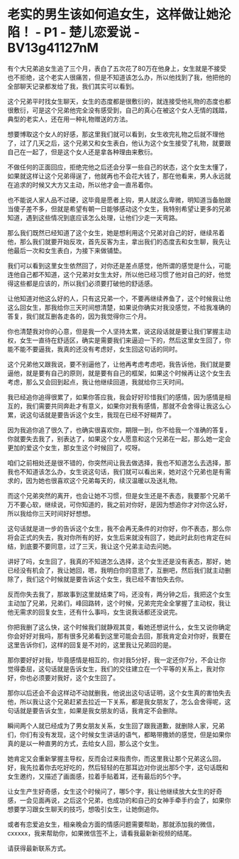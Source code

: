 # 老实的男生该如何追女生，这样做让她沦陷！ - P1 - 楚儿恋爱说 - BV13g41127nM

有个大兄弟追女生追了三个月，表白了五次花了80万在他身上，女生就是不接受也不拒绝，这个老实人很痛苦，但是不知道该怎么办，所以他找到了我，他把他的全部聊天记录都发给了我，我们其实可以看到。

这个兄弟平时找女生聊天，女生的态度都是很敷衍的，就连接受他礼物的态度也都很敷衍，可是这个兄弟他完全没有感受到，自己的真心在被这个女人无情的践踏，典型的老实人，还在用一种礼物赠送的方法。

想要博取这个女人的好感，那这里我们就可以看到，女生收完礼物之后就不理他了，过了几天之后，这个兄弟又和女生表白，他认为这个女生接受了礼物，就要跟自己在一起了，但是这个女人还是拿各种理由来敷衍。

不做任何的正面回应，拒绝完他之后还会分享一些自己的状态，这个女生太懂了，如果就这样让这个兄弟得逞了，他就再也不会花大钱了，那在他看来，男人永远就在追求的时候又大方又主动，所以他才会一直吊着你。

也不能说人家人品不过硬，这毕竟是愿者上钩，男人就这么卑微，明知道当备胎跟当傻子差不多，但就是希望有朝一日能够感动这个女生，我特别希望让更多的兄弟知道，遇到这些情况到底应该怎么处理，让他们少走一天弯路。

那么我们既然已经知道了这个女生，她是想利用这个兄弟对自己的好，继续吊着他，那么我们就要开始反攻，首先反客为主，拿出我们的态度去和女生聊，我先让他最后一次和女生表白，为接下来做铺垫。

我们可以看到这里女生依然回了，对你还是差点感觉，他所谓的感觉是什么，可能连他自己都不知道，这个兄弟对女生太好，所以他已经习惯了他对自己的好，他觉得这些都是应该的，所以我们必须要打破他的舒适感。

让他知道对他这么好的人，只有这兄弟一个，不要再继续养鱼了，这个时候我让他这么回女生，那我给你三天时间想清楚，如果说你确实对我没感觉，不给我准确的答复，我们就互删各走各的，因为我觉得你三个月。

你也清楚我对你的心意，但是我一个人坚持太累，说这段话就是要让我们掌握主动权，女生一直待在舒适区，确实是需要我们来逼迫一下的，然后这里女生回了，你能不能不要逼我，我真的还没有考虑好，女生回这句话的同时。

这个兄弟他又跟我说，要不别逼他了，让他再考虑考虑吧，我告诉他，我们就是要逼他，就是要有自己的原则，就是要有自己的框架，如果这个时候再让这个女生去考虑，那么又会回到起点，我让他继续回道，我就给你三天时间。

我已经追你追得很累了，如果你答应我，我会好好珍惜我们的感情，因为感情是相互的，我们需要共同奔赴才有意义，如果你对我有感情，那就不会舍得让我这么心累，说这句话就是要告诉这个女生，我现在已经不好糊弄了。

因为我追你追了很久了，也确实很喜欢你，期限一到，你不给我一个准确的答复，你就要失去我了，别表达了，如果这个女人愿意和这个兄弟在一起，那么她一定会更加的爱这个女生，那女生这个时候回了，哎呀。

咱们之前相处还是很不错的，你突然间让我去做选择，我也不知道怎么去选择，那我也不知道该怎么办，女生说这句话，我们就可以看出来，她对这个兄弟也是有需求的，因为她也很喜欢这个兄弟每天的，续汉温暖以及送礼物。

而这个兄弟突然的离开，也会让她不习惯，但是女生还是不表态，我要那个兄弟千万不要心软，继续说，可你知道的，我之前对你好，是因为想追你才对你这么好，所以我给你三天时间好好想想。

这句话就是进一步的告诉这个女生，我不会再无条件的对你好，你不表态，那么你将会正式的失去，我对你所有的好，女生后来就没有回了，她此时此刻也肯定在纠结，到底要不要同意，过了三天，我让这个兄弟主动去问她。

讲好了吗，女生回了，我真的不知道怎么选择，这个女生还是没有表态，那好，她已经没有机会了，我让她回，嗯，我明白你的意思了，互删吧，然后我们就主动删除了，我们这个时候就是要告诉这个女生，我已经不害怕失去你。

反而你失去我了，那故事到这里就结束了吗，还没有，两分钟之后，我把这个女生主动加了兄弟，兄弟们，峰回路转，这个时候，兄弟完完全全掌握了主动权，我让他无需求的回复女生，还有什么事吗，女生说我话都还没说完。

你把我删了这么快，这个时候我们就静观其变，看她还想说什么，女生又说你确定你会好好对我吗，那有很多兄弟看到这里可能会去回，那我肯定会对你好，我要在这里告诉你们，这样的回复是不对的，这里我让兄弟回的是。

那你要好好对我，毕竟感情是相互的，你对我5分好，我一定还你7分，不会让你觉得委屈，这句话就是告诉女生，我们的交往建立在一个平等的关系上，我对你好，你也必须要对我好，这个女生回了。

那你以后还会不会这样动不动就删我，他说出这句话证明，这个女生真的害怕失去他，所以我让这个兄弟赶紧去拉近一下关系，都是我女朋友了，怎么会舍得呢，这句话就是要告诉女生，如果是我女朋友的话，我肯定不会删除。

瞬间两个人就已经成为了男女朋友关系，女生回了跟我道歉，就删除人家，兄弟们，你们有没有发现，这个时候女生讲话的语气，都略带撒娇的感觉，但是如果你真的是以一种直男的方式，去给女人回，那么这个女生。

她肯定又会重新掌握主导权，反而会过来指责你，而这里我让那个兄弟这么回，好，我先拉着你去吃好吃的，然后轻轻的在那耳边对你说出那5个字，这句话既和女生邀约，又描述了画面感，拉着手贴着耳，还有最后的5个字。

让女生产生好奇感，女生这个时候问了，哪5个字，我让他继续放大女生的好奇感，一会见面再说，之后这个兄弟，也成功的和自己的女神手牵手约会了，如果你想要学习跟女生聊天的技巧，想吸引女生，让她倒追你。

或者有恋爱追女生，相亲晚会方面的情感问题需要帮助，那就添加我的微信，cxxxxx，我来帮助你，如果微信签不上，请看我最新新视频的结尾。

请获得最新联系方式。